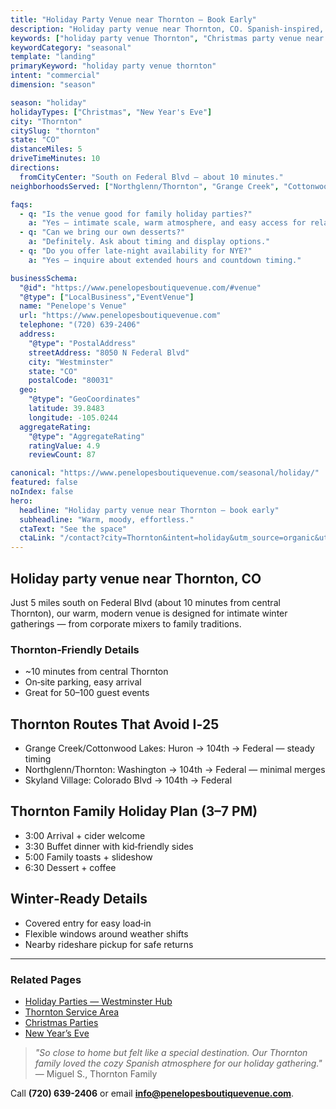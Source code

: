 ```yaml
---
title: "Holiday Party Venue near Thornton — Book Early"
description: "Holiday party venue near Thornton, CO. Spanish-inspired, intimate space for 50-100 guests. 10-minute drive via Federal Blvd, easy parking, warm modern style."
keywords: ["holiday party venue Thornton", "Christmas party venue near Thornton", "New Year's Eve venue Thornton"]
keywordCategory: "seasonal"
template: "landing"
primaryKeyword: "holiday party venue thornton"
intent: "commercial"
dimension: "season"

season: "holiday"
holidayTypes: ["Christmas", "New Year's Eve"]
city: "Thornton"
citySlug: "thornton"
state: "CO"
distanceMiles: 5
driveTimeMinutes: 10
directions:
  fromCityCenter: "South on Federal Blvd — about 10 minutes."
neighborhoodsServed: ["Northglenn/Thornton", "Grange Creek", "Cottonwood Lakes", "Skyland Village"]

faqs:
  - q: "Is the venue good for family holiday parties?"
    a: "Yes — intimate scale, warm atmosphere, and easy access for relatives."
  - q: "Can we bring our own desserts?"
    a: "Definitely. Ask about timing and display options."
  - q: "Do you offer late‑night availability for NYE?"
    a: "Yes — inquire about extended hours and countdown timing."

businessSchema:
  "@id": "https://www.penelopesboutiquevenue.com/#venue"
  "@type": ["LocalBusiness","EventVenue"]
  name: "Penelope's Venue"
  url: "https://www.penelopesboutiquevenue.com"
  telephone: "(720) 639-2406"
  address:
    "@type": "PostalAddress"
    streetAddress: "8050 N Federal Blvd"
    city: "Westminster"
    state: "CO"
    postalCode: "80031"
  geo:
    "@type": "GeoCoordinates"
    latitude: 39.8483
    longitude: -105.0244
  aggregateRating:
    "@type": "AggregateRating"
    ratingValue: 4.9
    reviewCount: 87

canonical: "https://www.penelopesboutiquevenue.com/seasonal/holiday/"
featured: false
noIndex: false
hero:
  headline: "Holiday party venue near Thornton — book early"
  subheadline: "Warm, moody, effortless."
  ctaText: "See the space"
  ctaLink: "/contact?city=Thornton&intent=holiday&utm_source=organic&utm_medium=seo&utm_campaign=seasonal-holiday&utm_content=thornton"
---
```


## Holiday party venue near Thornton, CO

Just 5 miles south on Federal Blvd (about 10 minutes from central Thornton), our warm, modern venue is designed for intimate winter gatherings — from corporate mixers to family traditions.

### Thornton‑Friendly Details

- ~10 minutes from central Thornton
- On‑site parking, easy arrival
- Great for 50–100 guest events

## Thornton Routes That Avoid I‑25
- Grange Creek/Cottonwood Lakes: Huron → 104th → Federal — steady timing
- Northglenn/Thornton: Washington → 104th → Federal — minimal merges
- Skyland Village: Colorado Blvd → 104th → Federal

## Thornton Family Holiday Plan (3–7 PM)
- 3:00 Arrival + cider welcome
- 3:30 Buffet dinner with kid‑friendly sides
- 5:00 Family toasts + slideshow
- 6:30 Dessert + coffee

## Winter‑Ready Details
- Covered entry for easy load‑in
- Flexible windows around weather shifts
- Nearby rideshare pickup for safe returns

---

### Related Pages
- [Holiday Parties — Westminster Hub](/seasonal/holiday/)
- [Thornton Service Area](/service-areas/thornton)
- [Christmas Parties](/seasonal/christmas/)
- [New Year’s Eve](/seasonal/new-years/)

> *"So close to home but felt like a special destination. Our Thornton family loved the cozy Spanish atmosphere for our holiday gathering."* — Miguel S., Thornton Family

Call **(720) 639-2406** or email **info@penelopesboutiquevenue.com**.


